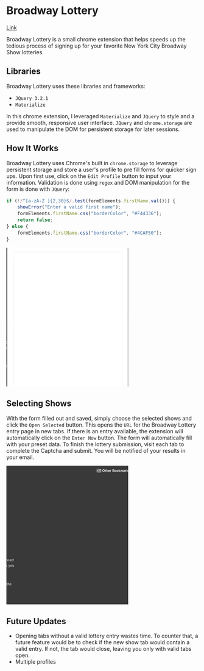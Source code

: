 # Broadway Lottery

[Link](https://chrome.google.com/webstore/detail/broadway-lottery/nilchoahomhfoiponkeakmholplfagoo)

Broadway Lottery is a small chrome extension that helps speeds up the tedious process of signing up for your favorite New York City Broadway Show lotteries.  

## Libraries

Broadway Lottery uses these libraries and frameworks:
* `JQuery 3.2.1`
* `Materialize`

In this chrome extension, I leveraged `Materialize` and `JQuery` to style and a provide smooth, responsive user interface.  `JQuery` and  `chrome.storage` are used to manipulate the DOM for persistent storage for later sessions.

## How It Works

Broadway Lottery uses Chrome's built in `chrome.storage` to leverage persistent storage and store a user's profile to pre fill forms for quicker sign ups.  Upon first use, click on the `Edit Profile` button to input your information.  Validation is done using `regex` and DOM manipulation for the form is done with `JQuery`:

```javascript
if (!/^[a-zA-Z ]{2,30}$/.test(formElements.firstName.val())) {
    showError("Enter a valid first name");
    formElements.firstName.css("borderColor", "#F44336");
    return false;
} else {
    formElements.firstName.css("borderColor", "#4CAF50");
}
```
![](assets/profile-gif.gif)

## Selecting Shows

With the form filled out and saved, simply choose the selected shows and click the `Open Selected` button.  This opens the `URL` for the Broadway Lottery entry page in new tabs.  If there is an entry available, the extension will automatically click on the `Enter Now` button.  The form will automatically fill with your preset data.  To finish the lottery submission, visit each tab to complete the Captcha and submit.  You will be notified of your results in your email.

![](assets/select-shows-gif.gif)

## Future Updates

* Opening tabs without a valid lottery entry wastes time.  To counter that, a future feature would be to check if the new show tab would contain a valid entry.  If not, the tab would close, leaving you only with valid tabs open.
* Multiple profiles
